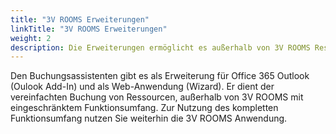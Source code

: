 ```yaml
---
title: "3V ROOMS Erweiterungen"
linkTitle: "3V ROOMS Erweiterungen"
weight: 2
description: Die Erweiterungen ermöglicht es außerhalb von 3V ROOMS Ressourcen zu buchen.
---
```

Den Buchungsassistenten gibt es als Erweiterung für Office 365 Outlook (Oulook Add-In) und als Web-Anwendung (Wizard). Er dient der vereinfachten Buchung von Ressourcen, außerhalb von 3V ROOMS mit eingeschränktem Funktionsumfang. Zur Nutzung des kompletten Funktionsumfang nutzen Sie weiterhin die 3V ROOMS Anwendung.
